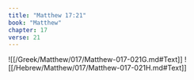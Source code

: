 ```yaml
---
title: "Matthew 17:21"
book: "Matthew"
chapter: 17
verse: 21
---
```

![[/Greek/Matthew/017/Matthew-017-021G.md#Text]]
![[/Hebrew/Matthew/017/Matthew-017-021H.md#Text]]


